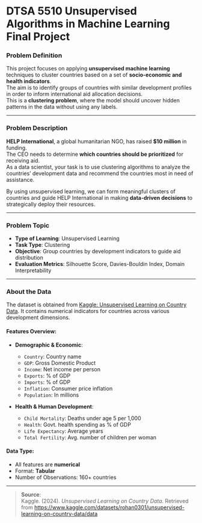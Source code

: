 # DTSA 5510 Unsupervised Algorithms in Machine Learning Final Project  
### Problem Definition

This project focuses on applying **unsupervised machine learning** techniques to cluster countries based on a set of **socio-economic and health indicators**.  
The aim is to identify groups of countries with similar development profiles in order to inform international aid allocation decisions.  
This is a **clustering problem**, where the model should uncover hidden patterns in the data without using any labels.

---

### Problem Description

**HELP International**, a global humanitarian NGO, has raised **$10 million** in funding.  
The CEO needs to determine **which countries should be prioritized** for receiving aid.  
As a data scientist, your task is to use clustering algorithms to analyze the countries’ development data and recommend the countries most in need of assistance.

By using unsupervised learning, we can form meaningful clusters of countries and guide HELP International in making **data-driven decisions** to strategically deploy their resources.

---

### Problem Topic

- **Type of Learning**: Unsupervised Learning  
- **Task Type**: Clustering  
- **Objective**: Group countries by development indicators to guide aid distribution  
- **Evaluation Metrics**: Silhouette Score, Davies-Bouldin Index, Domain Interpretability

---

### About the Data

The dataset is obtained from [Kaggle: Unsupervised Learning on Country Data](https://www.kaggle.com/datasets/rohan0301/unsupervised-learning-on-country-data/data). It contains numerical indicators for countries across various development dimensions.

#### Features Overview:
- **Demographic & Economic**:
  - `Country`: Country name  
  - `GDP`: Gross Domestic Product  
  - `Income`: Net income per person  
  - `Exports`: % of GDP  
  - `Imports`: % of GDP  
  - `Inflation`: Consumer price inflation  
  - `Population`: In millions  

- **Health & Human Development**:
  - `Child Mortality`: Deaths under age 5 per 1,000  
  - `Health`: Govt. health spending as % of GDP  
  - `Life Expectancy`: Average years  
  - `Total Fertility`: Avg. number of children per woman

#### Data Type:
- All features are **numerical**  
- Format: **Tabular**  
- Number of Observations: 160+ countries  

---

> **Source**:  
> Kaggle. (2024). *Unsupervised Learning on Country Data*. Retrieved from https://www.kaggle.com/datasets/rohan0301/unsupervised-learning-on-country-data/data
